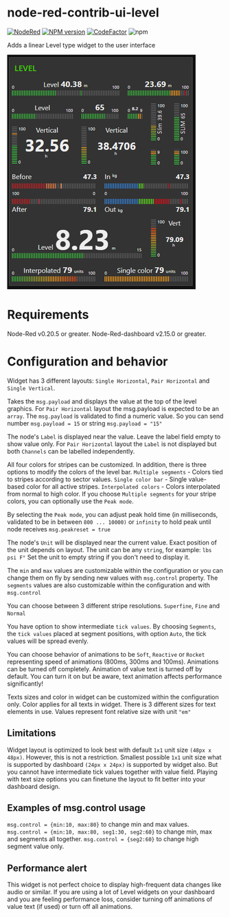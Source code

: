 # node-red-contrib-ui-level

[![NodeRed](https://img.shields.io/badge/Node--Red-0.20.5+-red.svg)](http://nodered.org)
[![NPM version][npm-image]][npm-url]
[![CodeFactor](https://www.codefactor.io/repository/github/hotnipi/node-red-contrib-ui-level/badge)](https://www.codefactor.io/repository/github/hotnipi/node-red-contrib-ui-level)
![npm](https://img.shields.io/npm/dm/node-red-contrib-ui-level)

[npm-image]: http://img.shields.io/npm/v/node-red-contrib-ui-level.svg
[npm-url]: https://npmjs.org/package/node-red-contrib-ui-level

Adds a linear Level type widget to the user interface

![Node-RED dashboard widget node-red-contrib-ui-level](img/node-red-dashboard-ui-level.JPG)


# Requirements
Node-Red v0.20.5 or greater. Node-Red-dashboard v2.15.0 or greater. 
# Configuration and behavior
Widget has 3 different layouts: `Single Horizontal`, `Pair Horizontal` and `Single Vertical`.

Takes the `msg.payload` and displays the value at the top of the level graphics. For `Pair Horizontal` layout the msg.payload is expected to be an `array`. The `msg.payload` is validated to find a numeric value. So you can send number `msg.payload = 15` or string `msg.payload = "15"`

The node's `Label` is displayed near the value. Leave the label field empty to show value only. For `Pair Horizontal` layout the `Label` is not displayed but both `Channels` can be labelled independently.

All four colors for stripes can be customized. In addition, there is three options to modify the colors of the level bar. `Multiple segments` - Colors tied to stripes according to sector values. `Single color bar` - Single value-based color for all active stripes. `Interpolated colors` - Colors interpolated from normal to high color. If you choose `Multiple segments` for your stripe colors, you can optionally use the `Peak mode`. 

By selecting the `Peak mode`, you can adjust peak hold time (in milliseconds, validated to be in between `800 ... 10000)` or `infinity` to hold peak until node receives `msg.peakreset = true`

The node's `Unit` will be displayed near the current value. Exact position of the unit depends on layout. The unit can be any `string`, for example: `lbs psi F°` Set the unit to empty string if you don't need to display it.

The `min` and `max` values are customizable within the configuration or you can change them on fly by sending new values with `msg.control` property.
The `segments` values are also customizable within the configuration and with `msg.control`

You can choose between 3 different stripe resolutions. `Superfine`, `Fine` and `Normal`

You have option to show intermediate `tick values`. By choosing `Segments`, the `tick values` placed at segment positions, with option `Auto`, the tick values will be spread evenly.

You can choose behavior of animations to be `Soft`, `Reactive` or `Rocket` representing speed of animations (800ms, 300ms and 100ms). Animations can be turned off completely. Animation of value text is turned off by default. You can turn it on but be aware, text animation affects performance significantly!

Texts sizes and color in widget can be customized within the configuration only. Color applies for all texts in widget. There is 3 different sizes for text elements in use. Values represent font relative size with unit `"em"`

## Limitations
Widget layout is optimized to look best with default `1x1` unit size `(48px x 48px)`. However, this is not a restriction. Smallest possible `1x1` unit size what is supported by dashboard `(24px x 24px)` is supported by widget also. But you cannot have intermediate tick values together with value field. Playing with text size options you can finetune the layout to fit better into your dashboard design.

## Examples of msg.control usage
`msg.control = {min:10, max:80}` to change min and max values.
`msg.control = {min:10, max:80, seg1:30, seg2:60}` to change min, max and segments all together.
`msg.control = {seg2:60}` to change high segment value only.

## Performance alert
This widget is not perfect choice to display high-frequent data changes like audio or similar.
If you are using a lot of Level widgets on your dashboard and you are feeling performance loss, consider turning off animations of value text (if used) or turn off all animations.
